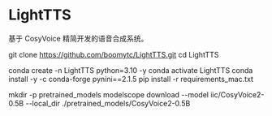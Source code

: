 # LightTTS
基于 CosyVoice 精简开发的语音合成系统。


git clone https://github.com/boomytc/LightTTS.git
cd LightTTS

conda create -n LightTTS python=3.10 -y
conda activate LightTTS
conda install -y -c conda-forge pynini==2.1.5
pip install -r requirements_mac.txt

mkdir -p pretrained_models
modelscope download --model iic/CosyVoice2-0.5B --local_dir ./pretrained_models/CosyVoice2-0.5B